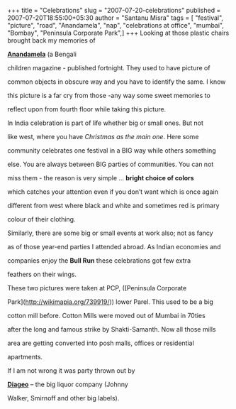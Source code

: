 +++
title = "Celebrations"
slug = "2007-07-20-celebrations"
published = 2007-07-20T18:55:00+05:30
author = "Santanu Misra"
tags = [ "festival", "picture", "road", "Anandamela", "nap", "celebrations at office", "mumbai", "Bombay", "Peninsula Corporate Park",]
+++
Looking at those plastic chairs brought back my memories of
[**Anandamela**](http://en.wikipedia.org/wiki/Anandamela) (a Bengali
children magazine - published fortnight. They used to have picture of
common objects in obscure way and you have to identify the same. I know
this picture is a far cry from those -any way some sweet memories to
reflect upon from fourth floor while taking this picture.

In India celebration is part of life whether big or small ones. But not
like west, where you have *Christmas as the main one*. Here some
community celebrates one festival in a BIG way while others something
else. You are always between BIG parties of communities. You can not
miss them - the reason is very simple … **bright choice of colors**
which catches your attention even if you don’t want which is once again
different from west where black and white and sometimes red is primary
colour of their clothing.

  

Similarly, there are some big or small events at work also; not as fancy
as of those year-end parties I attended abroad. As Indian economies and
companies enjoy the **Bull Run** these celebrations got few extra
feathers on their wings.

These two pictures were taken at PCP, ([Peninsula Corporate
Park](http://wikimapia.org/739919/)) lower Parel. This used to be a big
cotton mill before. Cotton Mills were moved out of Mumbai in 70ties
after the long and famous strike by Shakti-Samanth. Now all those mills
area are getting converted into posh malls, offices or residential
apartments.

If I am not wrong it was party thrown out by
[**Diageo**](http://www.diageo.com/) – the big liquor company (Johnny
Walker, Smirnoff and other big labels).
